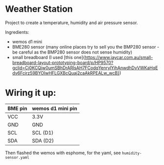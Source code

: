 
# Weather Station

Project to create a temperature, humidity and air pressure sensor.

Ingredients: 
 - wemos d1 mini
 - BME280 sensor (many online places try to sell you the BMP280 sensor - be careful as the BMP280 sensor does not sense humidity)
  - small breadboard (I used [this one]{https://www.jaycar.com.au/small-breadboard-layout-prototyping-board/p/HP9570?gclid=Cj0KCQjw0umSBhDrARIsAH7FCodqYenrylYihAnwdhDvVWKaHqEdv6Fcirz59BYOIwHFLGXBcQuaj2caAkRPEALw_wcB})


# Wiring it up: 


| BME pin | wemos d1 mini pin|
|--|--|
| VCC | 3.3V |
| GND | GND |
| SCL | SCL (D1) |
| SDA | SDA (D2) |



Then flashed the wemos with esphome, for the yaml, see `humidity-sensor.yaml`
